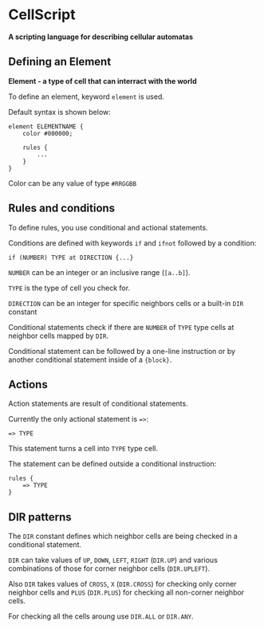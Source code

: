 # CellScript
**A scripting language for describing cellular automatas**

## Defining an Element
**Element - a type of cell that can interract with the world**

To define an element, keyword `element` is used.

Default syntax is shown below:
```
element ELEMENTNAME {
    color #000000;

    rules {
        ...
    }
}

```

Color can be any value of type `#RRGGBB`

## Rules and conditions

To define rules, you use conditional and actional statements.

Conditions are defined with keywords `if` and `ifnot` followed by a condition:

```
if (NUMBER) TYPE at DIRECTION {...}
```

`NUMBER` can be an integer or an inclusive range (`[a..b]`).

`TYPE` is the type of cell you check for.

`DIRECTION` can be an integer for specific neighbors cells or a built-in `DIR` constant

Conditional statements check if there are `NUMBER` of `TYPE` type cells at neighbor cells mapped by `DIR`.

Conditional statement can be followed by a one-line instruction or by another conditional statement inside of a `{block}`.

## Actions

Action statements are result of conditional statements.

Currently the only actional statement is `=>`:

```
=> TYPE
```

This statement turns a cell into `TYPE` type cell.

The statement can be defined outside a conditional instruction:

```
rules {
    => TYPE
}
```

## DIR patterns

The `DIR` constant defines which neighbor cells are being checked in a conditional statement.

`DIR` can take values of `UP`, `DOWN`, `LEFT`, `RIGHT` (`DIR.UP`) and various combinations of those for corner neighbor cells (`DIR.UPLEFT`).

Also `DIR` takes values of `CROSS`, `X` (`DIR.CROSS`) for checking only corner neighbor cells and `PLUS` (`DIR.PLUS`) for checking all non-corner neighbor cells.

For checking all the cells aroung use `DIR.ALL` or `DIR.ANY`.